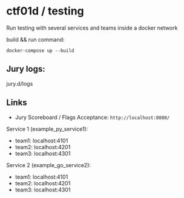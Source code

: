 
# ctf01d / testing

Run testing with several services and teams inside a docker network

build && run command:

`docker-compose up --build`

## Jury logs:

jury.d/logs


## Links

- Jury Scoreboard / Flags Acceptance: `http://localhost:8080/`

Service 1 (example_py_service1): 
 - team1: localhost:4101
 - team2: localhost:4201
 - team3: localhost:4301

Service 2 (example_go_service2): 
 - team1: localhost:4101
 - team2: localhost:4201
 - team3: localhost:4301
